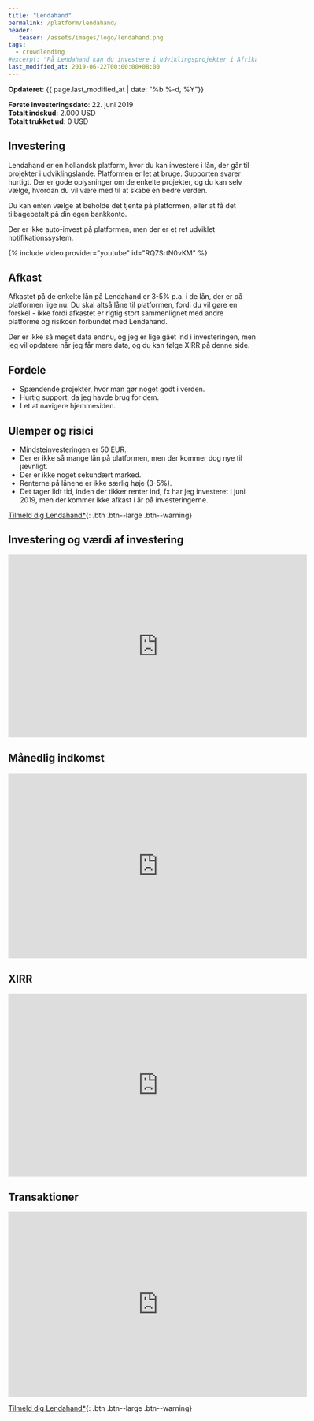 ```yaml
---
title: "Lendahand"
permalink: /platform/lendahand/
header:
   teaser: /assets/images/logo/lendahand.png
tags:
  - crowdlending
#excerpt: "På Lendahand kan du investere i udviklingsprojekter i Afrika og Mongoliet. Risikoen i crowdlending får en ny dimension med risiko for tørke, sygdom osv."
last_modified_at: 2019-06-22T00:00:00+08:00
---
```


**Opdateret**: {{ page.last_modified_at | date: "%b %-d, %Y"}}

**Første investeringsdato**: 22. juni 2019  
**Totalt indskud**: 2.000 USD  
**Totalt trukket ud**: 0 USD

## Investering

Lendahand er en hollandsk platform, hvor du kan investere i lån, der går til projekter i udviklingslande. Platformen er let at bruge. Supporten svarer hurtigt. Der er gode oplysninger om de enkelte projekter, og du kan selv vælge, hvordan du vil være med til at skabe en bedre verden.

Du kan enten vælge at beholde det tjente på platformen, eller at få det tilbagebetalt på din egen bankkonto.

Der er ikke auto-invest på platformen, men der er et ret udviklet notifikationssystem.

{% include video provider="youtube" id="RQ7SrtN0vKM" %}

## Afkast

Afkastet på de enkelte lån på Lendahand er 3-5% p.a. i de lån, der er på platformen lige nu. Du skal altså låne til platformen, fordi du vil gøre en forskel - ikke fordi afkastet er rigtig stort sammenlignet med andre platforme og risikoen forbundet med Lendahand.

Der er ikke så meget data endnu, og jeg er lige gået ind i investeringen, men jeg vil opdatere når jeg får mere data, og du kan følge XIRR på denne side.

## Fordele

- Spændende projekter, hvor man gør noget godt i verden.
- Hurtig support, da jeg havde brug for dem.
- Let at navigere hjemmesiden.

## Ulemper og risici

- Mindsteinvesteringen er 50 EUR.
- Der er ikke så mange lån på platformen, men der kommer dog nye til jævnligt.
- Der er ikke noget sekundært marked.
- Renterne på lånene er ikke særlig høje (3-5%).
- Det tager lidt tid, inden der tikker renter ind, fx har jeg investeret i juni 2019, men der kommer ikke afkast i år på investeringerne.

[Tilmeld dig Lendahand\*](/go/lendahand/){: .btn .btn--large .btn--warning}

## Investering og værdi af investering

<iframe width="607" height="371" seamless frameborder="0" scrolling="no" src="https://docs.google.com/spreadsheets/d/e/2PACX-1vQKZZbdj1cM5A4yCXjtjhxowXHoMhioXI-OR-mEPmmGgqQhcSr250VUM8SGVvRkWZziWUYleizmqAC2/pubchart?oid=1590311830&amp;format=image"></iframe>

## Månedlig indkomst

<iframe width="607" height="376" seamless frameborder="0" scrolling="no" src="https://docs.google.com/spreadsheets/d/e/2PACX-1vQKZZbdj1cM5A4yCXjtjhxowXHoMhioXI-OR-mEPmmGgqQhcSr250VUM8SGVvRkWZziWUYleizmqAC2/pubchart?oid=771503161&amp;format=image"></iframe>

## XIRR

<iframe width="607" height="371" seamless frameborder="0" scrolling="no" src="https://docs.google.com/spreadsheets/d/e/2PACX-1vQKZZbdj1cM5A4yCXjtjhxowXHoMhioXI-OR-mEPmmGgqQhcSr250VUM8SGVvRkWZziWUYleizmqAC2/pubchart?oid=1673763695&amp;format=image"></iframe>

## Transaktioner

<iframe width="607" height="376" seamless frameborder="0" scrolling="no" src="https://docs.google.com/spreadsheets/d/e/2PACX-1vQKZZbdj1cM5A4yCXjtjhxowXHoMhioXI-OR-mEPmmGgqQhcSr250VUM8SGVvRkWZziWUYleizmqAC2/pubchart?oid=1985184428&amp;format=image"></iframe>

[Tilmeld dig Lendahand\*](/go/lendahand/){: .btn .btn--large .btn--warning}
